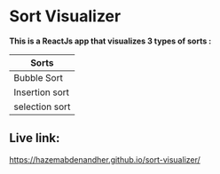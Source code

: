 # Sort Visualizer

**This is a ReactJs app that visualizes 3 types of sorts :**

Sorts           |
----------------|
Bubble Sort     | 
Insertion sort  |
selection sort  |

## Live link: 
https://hazemabdenandher.github.io/sort-visualizer/
